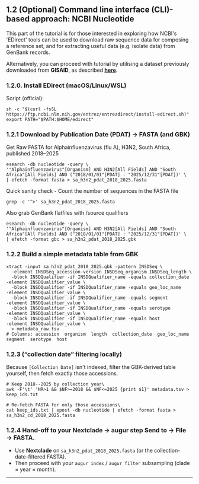 ## 1.2 (Optional) Command line interface (CLI)-based approach: NCBI Nucleotide

This part of the tutorial is for those interested in exploring how NCBI's 'EDirect' tools can be used to download raw sequence data for composing a reference set, and for extracting useful data (e.g. isolate data) from GenBank records.

Alternatively, you can proceed with tutorial by utilising a dataset previously downloaded from **GISAID**, as described **[here](https://github.com/giffordlabcvr/african-stars-flu-refset-workshop/blob/main/tutorial/1.3-get-raw-data-web-gisaid.md)**.  

### 1.2.0. Install EDirect (macOS/Linux/WSL)

Script (official):

```
sh -c "$(curl -fsSL https://ftp.ncbi.nlm.nih.gov/entrez/entrezdirect/install-edirect.sh)"
export PATH="$PATH:$HOME/edirect"
```

### 1.2.1 Download by Publication Date (PDAT) → FASTA (and GBK)


Get Raw FASTA for Alphainfluenzavirus (flu A), H3N2, South Africa, published 2018–2025

```
esearch -db nucleotide -query \
'"Alphainfluenzavirus"[Organism] AND H3N2[All Fields] AND "South Africa"[All Fields] AND ("2018/01/01"[PDAT] : "2025/12/31"[PDAT])' \
| efetch -format fasta > sa_h3n2_pdat_2018_2025.fasta
```

Quick sanity check - Count the number of sequences in the FASTA file

```
grep -c '^>' sa_h3n2_pdat_2018_2025.fasta
```

Also grab GenBank flatfiles with /source qualifiers

```
esearch -db nucleotide -query \
'"Alphainfluenzavirus"[Organism] AND H3N2[All Fields] AND "South Africa"[All Fields] AND ("2018/01/01"[PDAT] : "2025/12/31"[PDAT])' \
| efetch -format gbc > sa_h3n2_pdat_2018_2025.gbk

```

### 1.2.2 Build a simple metadata table from GBK

```
xtract -input sa_h3n2_pdat_2018_2025.gbk -pattern INSDSeq \
  -element INSDSeq_accession-version INSDSeq_organism INSDSeq_length \
  -block INSDQualifier -if INSDQualifier_name -equals collection_date -element INSDQualifier_value \
  -block INSDQualifier -if INSDQualifier_name -equals geo_loc_name     -element INSDQualifier_value \
  -block INSDQualifier -if INSDQualifier_name -equals segment          -element INSDQualifier_value \
  -block INSDQualifier -if INSDQualifier_name -equals serotype         -element INSDQualifier_value \
  -block INSDQualifier -if INSDQualifier_name -equals host             -element INSDQualifier_value \
  > metadata_raw.tsv
# Columns: accession  organism  length  collection_date  geo_loc_name  segment  serotype  host
```

### 1.2.3 (“collection date” filtering locally)

Because `[Collection Date]` isn't indexed, filter the GBK-derived table yourself, then fetch exactly those accessions.

```
# Keep 2018--2025 by collection year\
awk -F'\t' 'NR>1 && $NF>=2018 && $NF<=2025 {print $1}' metadata.tsv > keep_ids.txt

# Re-fetch FASTA for only those accessions\
cat keep_ids.txt | epost -db nucleotide | efetch -format fasta > sa_h3n2_cd_2018_2025.fasta
```

### 1.2.4 Hand-off to your Nextclade → augur step Send to → File → FASTA.

-   Use **Nextclade** on `sa_h3n2_pdat_2018_2025.fasta` (or the collection-date-filtered FASTA).
-   Then proceed with your `augur index` / `augur filter` subsampling (clade × year × month).


* * * * *
